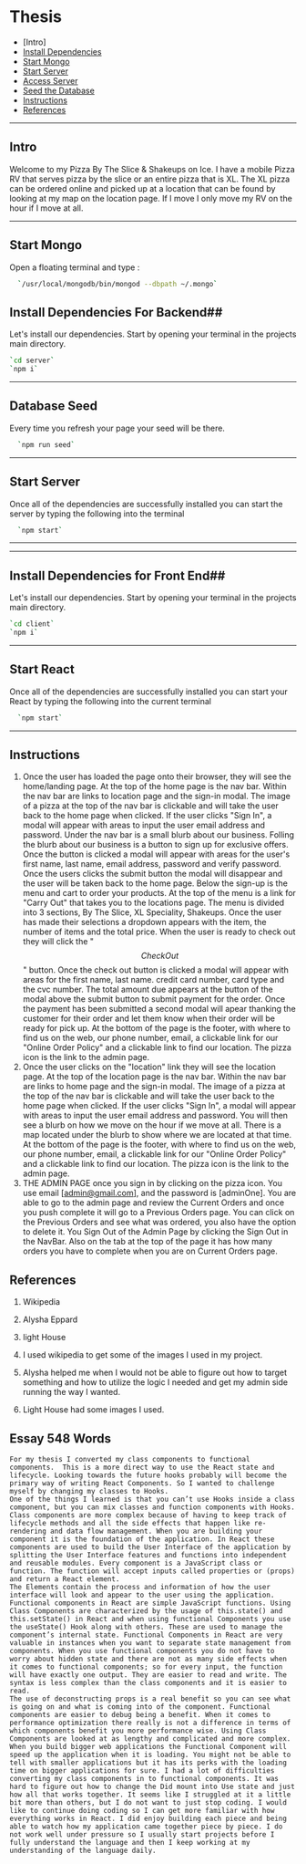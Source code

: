# Thesis #

 - [Intro] 
 - [Install Dependencies](#How-to-install-dependencies)
 - [Start Mongo](Start-Mongo)
 - [Start Server](#Start-Server)
 - [Access Server](#How-to-access-the-server)
 - [Seed the Database](#How-to-connect-to-and-seed-the-database)
 - [Instructions](#Instructions-for-typical-user)
 - [References](#References)
---

## Intro ##
Welcome to my Pizza By The Slice & Shakeups on Ice. I have a mobile Pizza RV that serves pizza by the slice or an entire pizza that is XL. The XL pizza can be ordered online and picked up at a location that can be found by looking at my map on the location page. If I move I only move my RV on the hour if I move at all.

---

## Start Mongo ##
Open a floating terminal and type :

```bash
  `/usr/local/mongodb/bin/mongod --dbpath ~/.mongo`
```

## Install Dependencies For Backend##
Let's install our dependencies. Start by opening your terminal in the projects main directory.

```bash
`cd server`
`npm i`
```
---
## Database Seed ##

Every time you refresh your page your seed will be there.

``` bash
  `npm run seed`
```
---

## Start Server ##
Once all of the dependencies are successfully installed you can start the server by typing the following into the terminal

```bash
  `npm start`
```
---
---
## Install Dependencies for Front End##
Let's install our dependencies. Start by opening your terminal in the projects main directory.
```bash
`cd client`
`npm i`
```
---
## Start React ##
Once all of the dependencies are successfully installed you can start your React by typing the following into the current terminal

```bash
  `npm start`
```
---
 

## Instructions ##
 
 1. Once the user has loaded the page onto their browser, they will see the home/landing page. At the top of the home page is the nav bar. Within the nav bar are links to location page and the sign-in modal. The image of a pizza at the top of the nav bar is clickable and will take the user back to the home page when clicked. If the user clicks "Sign In", a modal will appear with areas to input the user email address and password. Under the nav bar is a small blurb about our business. Folling the blurb about our business is a button to sign up for exclusive offers. Once the button is clicked a modal will appear with areas for the user's first name, last name, email address, password and verify password. Once the users clicks the submit button the modal will disappear and the user will be taken back to the home page. Below the sign-up is the menu and cart to order your products. At the top of the menu is a link for "Carry Out" that takes you to the locations page. The menu is divided into 3 sections, By The Slice, XL Speciality, Shakeups. Once the user has made their selections a dropdown appears with the item, the number of items and the total price. When the user is ready to check out they will click the "$$ Check Out $$" button. Once the check out button is clicked a modal will appear with areas for the first name, last name. credit card number, card type and the cvc number. The total amount due appears at the button of the modal above the submit button to submit payment for the order. Once the payment has been submitted a second modal will apear thanking the customer for their order and let them know when their order will be ready for pick up. At the bottom of the page is the footer, with where to find us on the web, our phone number, email, a clickable link for our "Online Order Policy" and a clickable link to find our location. The pizza icon is the link to the admin page.
 2. Once the user clicks on the "location" link they will see the location page. At the top of the location page is the nav bar. Within the nav bar are links to home page and the sign-in modal. The image of a pizza at the top of the nav bar is clickable and will take the user back to the home page when clicked. If the user clicks "Sign In", a modal will appear with areas to input the user email address and password. You will then see a blurb on how we move on the hour if we move at all. There is a map located under the blurb to show where we are located at that time. At the bottom of the page is the footer, with where to find us on the web, our phone number, email, a clickable link for our "Online Order Policy" and a clickable link to find our location. The pizza icon is the link to the admin page.
 3. THE ADMIN PAGE once you sign in by clicking on the pizza icon. You use email [admin@gmail.com], and the password is [adminOne]. You are able to go to the admin page and review the Current Orders and once you push complete it will go to a Previous Orders page. You can click on the Previous Orders and see what was ordered, you also have the option to delete it. You Sign Out of the Admin Page by clicking the Sign Out in the NavBar. Also on the tab at the top of the page it has how many orders you have to complete when you are on Current Orders page.


## References ##

1. Wikipedia
2. Alysha Eppard
3. light House

1. I used wikipedia to get some of the images I used in my project.

2. Alysha helped me when I would not be able to figure out how to target something and how to utilize the logic I needed and get my admin side running the way I wanted.

3. Light House had some images I used.

## Essay 548 Words ##
	For my thesis I converted my class components to functional components.  This is a more direct way to use the React state and lifecycle. Looking towards the future hooks probably will become the primary way of writing React Components. So I wanted to challenge myself by changing my classes to Hooks. 
	One of the things I learned is that you can’t use Hooks inside a class component, but you can mix classes and function components with Hooks. Class components are more complex because of having to keep track of lifecycle methods and all the side effects that happen like re-rendering and data flow management. When you are building your component it is the foundation of the application. In React these components are used to build the User Interface of the application by splitting the User Interface features and functions into independent and reusable modules. Every component is a JavaScript class or function. The function will accept inputs called properties or (props) and return a React element. 
	The Elements contain the process and information of how the user interface will look and appear to the user using the application. Functional components in React are simple JavaScript functions. Using Class Components are characterized by the usage of this.state() and this.setState() in React and when using functional Components you use the useState() Hook along with others. These are used to manage the component’s internal state. Functional Components in React are very valuable in instances when you want to separate state management from components. When you use functional components you do not have to worry about hidden state and there are not as many side effects when it comes to functional components; so for every input, the function will have exactly one output. They are easier to read and write. The syntax is less complex than the class components and it is easier to read. 
	The use of deconstructing props is a real benefit so you can see what is going on and what is coming into of the component. Functional components are easier to debug being a benefit. When it comes to performance optimization there really is not a difference in terms of which components benefit you more performance wise. Using Class Components are looked at as lengthy and complicated and more complex. When you build bigger web applications the Functional Component will speed up the application when it is loading. You might not be able to tell with smaller applications but it has its perks with the loading time on bigger applications for sure. I had a lot of difficulties converting my class components in to functional components. It was hard to figure out how to change the Did mount into Use state and just how all that works together. It seems like I struggled at it a little bit more than others, but I do not want to just stop coding. I would like to continue doing coding so I can get more familiar with how everything works in React. I did enjoy building each piece and being able to watch how my application came together piece by piece. I do not work well under pressure so I usually start projects before I fully understand the language and then I keep working at my understanding of the language daily. 
